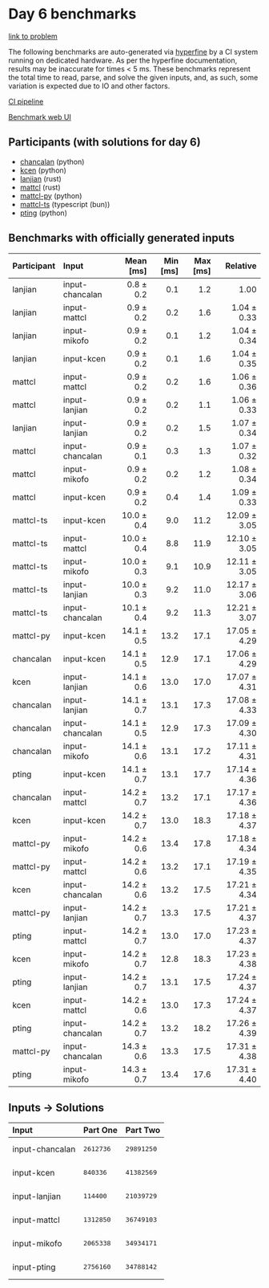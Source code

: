 # Day 6 benchmarks

[link to problem](https://adventofcode.com/2023/day/6)

The following benchmarks are auto-generated via
[hyperfine](https://github.com/sharkdp/hyperfine) by a CI system running on
dedicated hardware. As per the hyperfine documentation, results may be
inaccurate for times < 5 ms. These benchmarks represent the total time to read,
parse, and solve the given inputs, and, as such, some variation is expected due
to IO and other factors.

[CI pipeline](http://ci.papercode.net:8080/teams/main/pipelines/aoc2023)

[Benchmark web UI](https://aoc.ancalagon.black)


## Participants (with solutions for day 6)

- [chancalan](https://github.com/chancalan/aoc2023) (python)
- [kcen](https://github.com/kcen/aoc2023) (python)
- [lanjian](https://github.com/lanjian/aoc-2023) (rust)
- [mattcl](https://github.com/mattcl/aoc2023) (rust)
- [mattcl-py](https://github.com/mattcl/aoc2023-py) (python)
- [mattcl-ts](https://github.com/mattcl/aoc2023-js) (typescript (bun))
- [pting](https://github.com/pting/aoc2023) (python)


## Benchmarks with officially generated inputs

| Participant | Input | Mean [ms] | Min [ms] | Max [ms] | Relative |
|:---|:---|---:|---:|---:|---:|
| lanjian | input-chancalan | 0.8 ± 0.2 | 0.1 | 1.2 | 1.00 |
| lanjian | input-mattcl | 0.9 ± 0.2 | 0.2 | 1.6 | 1.04 ± 0.33 |
| lanjian | input-mikofo | 0.9 ± 0.2 | 0.1 | 1.2 | 1.04 ± 0.34 |
| lanjian | input-kcen | 0.9 ± 0.2 | 0.1 | 1.6 | 1.04 ± 0.35 |
| mattcl | input-mattcl | 0.9 ± 0.2 | 0.2 | 1.6 | 1.06 ± 0.36 |
| mattcl | input-lanjian | 0.9 ± 0.2 | 0.2 | 1.1 | 1.06 ± 0.33 |
| lanjian | input-lanjian | 0.9 ± 0.2 | 0.2 | 1.5 | 1.07 ± 0.34 |
| mattcl | input-chancalan | 0.9 ± 0.1 | 0.3 | 1.3 | 1.07 ± 0.32 |
| mattcl | input-mikofo | 0.9 ± 0.2 | 0.2 | 1.2 | 1.08 ± 0.34 |
| mattcl | input-kcen | 0.9 ± 0.2 | 0.4 | 1.4 | 1.09 ± 0.33 |
| mattcl-ts | input-kcen | 10.0 ± 0.4 | 9.0 | 11.2 | 12.09 ± 3.05 |
| mattcl-ts | input-mattcl | 10.0 ± 0.4 | 8.8 | 11.9 | 12.10 ± 3.05 |
| mattcl-ts | input-mikofo | 10.0 ± 0.3 | 9.1 | 10.9 | 12.11 ± 3.05 |
| mattcl-ts | input-lanjian | 10.0 ± 0.3 | 9.2 | 11.0 | 12.17 ± 3.06 |
| mattcl-ts | input-chancalan | 10.1 ± 0.4 | 9.2 | 11.3 | 12.21 ± 3.07 |
| mattcl-py | input-kcen | 14.1 ± 0.5 | 13.2 | 17.1 | 17.05 ± 4.29 |
| chancalan | input-kcen | 14.1 ± 0.5 | 12.9 | 17.1 | 17.06 ± 4.29 |
| kcen | input-lanjian | 14.1 ± 0.6 | 13.0 | 17.0 | 17.07 ± 4.31 |
| chancalan | input-lanjian | 14.1 ± 0.7 | 13.1 | 17.3 | 17.08 ± 4.33 |
| chancalan | input-chancalan | 14.1 ± 0.5 | 12.9 | 17.3 | 17.09 ± 4.30 |
| chancalan | input-mikofo | 14.1 ± 0.6 | 13.1 | 17.2 | 17.11 ± 4.31 |
| pting | input-kcen | 14.1 ± 0.7 | 13.1 | 17.7 | 17.14 ± 4.36 |
| chancalan | input-mattcl | 14.2 ± 0.7 | 13.2 | 17.1 | 17.17 ± 4.36 |
| kcen | input-kcen | 14.2 ± 0.7 | 13.0 | 18.3 | 17.18 ± 4.37 |
| mattcl-py | input-mikofo | 14.2 ± 0.6 | 13.4 | 17.8 | 17.18 ± 4.34 |
| mattcl-py | input-mattcl | 14.2 ± 0.6 | 13.2 | 17.1 | 17.19 ± 4.35 |
| kcen | input-chancalan | 14.2 ± 0.6 | 13.2 | 17.5 | 17.21 ± 4.34 |
| mattcl-py | input-lanjian | 14.2 ± 0.7 | 13.3 | 17.5 | 17.21 ± 4.37 |
| pting | input-mattcl | 14.2 ± 0.7 | 13.0 | 17.0 | 17.23 ± 4.37 |
| kcen | input-mikofo | 14.2 ± 0.7 | 12.8 | 18.3 | 17.23 ± 4.38 |
| pting | input-lanjian | 14.2 ± 0.7 | 13.1 | 17.5 | 17.24 ± 4.37 |
| kcen | input-mattcl | 14.2 ± 0.6 | 13.0 | 17.3 | 17.24 ± 4.37 |
| pting | input-chancalan | 14.2 ± 0.7 | 13.2 | 18.2 | 17.26 ± 4.39 |
| mattcl-py | input-chancalan | 14.3 ± 0.6 | 13.3 | 17.5 | 17.31 ± 4.38 |
| pting | input-mikofo | 14.3 ± 0.7 | 13.4 | 17.6 | 17.31 ± 4.40 |


## Inputs -> Solutions

| Input | Part One | Part Two |
|:---|:---|:---|
|input-chancalan|<pre>2612736</pre>|<pre>29891250</pre>|
|input-kcen|<pre>840336</pre>|<pre>41382569</pre>|
|input-lanjian|<pre>114400</pre>|<pre>21039729</pre>|
|input-mattcl|<pre>1312850</pre>|<pre>36749103</pre>|
|input-mikofo|<pre>2065338</pre>|<pre>34934171</pre>|
|input-pting|<pre>2756160</pre>|<pre>34788142</pre>|